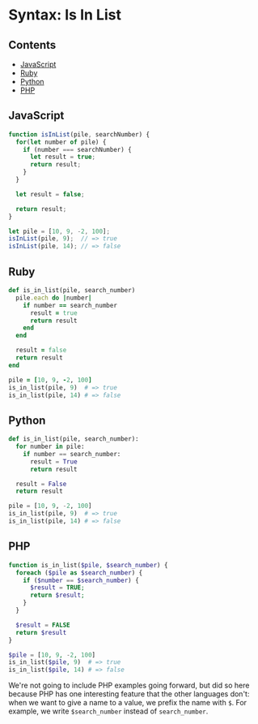 # Syntax: Is In List

## Contents <!-- omit in toc -->

- [JavaScript](#javascript)
- [Ruby](#ruby)
- [Python](#python)
- [PHP](#php)

## JavaScript

```javascript
function isInList(pile, searchNumber) {
  for(let number of pile) {
    if (number === searchNumber) {
      let result = true;
      return result;
    }
  }

  let result = false;

  return result;
}

let pile = [10, 9, -2, 100];
isInList(pile, 9);  // => true
isInList(pile, 14); // => false
```

## Ruby

```ruby
def is_in_list(pile, search_number)
  pile.each do |number|
    if number == search_number
      result = true
      return result
    end
  end

  result = false
  return result
end

pile = [10, 9, -2, 100]
is_in_list(pile, 9)  # => true
is_in_list(pile, 14) # => false
```

## Python

```python
def is_in_list(pile, search_number):
  for number in pile:
    if number == search_number:
      result = True
      return result

  result = False
  return result

pile = [10, 9, -2, 100]
is_in_list(pile, 9)  # => true
is_in_list(pile, 14) # => false
```

## PHP

```php
function is_in_list($pile, $search_number) {
  foreach ($pile as $search_number) {
    if ($number == $search_number) {
      $result = TRUE;
      return $result;
    }
  }

  $result = FALSE
  return $result
}

$pile = [10, 9, -2, 100]
is_in_list($pile, 9)  # => true
is_in_list($pile, 14) # => false
```

We're not going to include PHP examples going forward, but did so here because PHP has one interesting feature that the other languages don't: when we want to give a name to a value, we prefix the name with `$`.  For example, we write `$search_number` instead of `search_number`.
